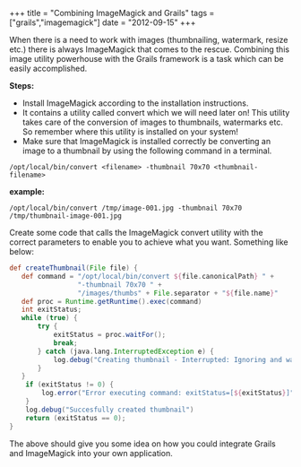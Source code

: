 +++
title = "Combining ImageMagick and Grails"
tags = ["grails","imagemagick"]
date = "2012-09-15"
+++

When there is a need to work with images (thumbnailing, watermark, resize etc.) there is always ImageMagick that comes to the rescue. Combining this image utility powerhouse with the Grails framework is a task which can be easily accomplished.

**Steps:**

* Install ImageMagick according to the installation instructions.
* It contains a utility called convert which we will need later on! This utility takes care of the conversion of images to thumbnails, watermarks etc. So remember where this utility is installed on your system!
* Make sure that ImageMagick is installed correctly be converting an image to a thumbnail by using the following command in a terminal.

```console
/opt/local/bin/convert <filename> -thumbnail 70x70 <thumbnail-filename>
```

**example:**
```console
/opt/local/bin/convert /tmp/image-001.jpg -thumbnail 70x70 /tmp/thumbnail-image-001.jpg
```
Create some code that calls the ImageMagick convert utility with the correct parameters to enable you to achieve what you want. Something like below:

```groovy
def createThumbnail(File file) {
   def command = "/opt/local/bin/convert ${file.canonicalPath} " +
                 "-thumbnail 70x70 " +
                 "/images/thumbs" + File.separator + "${file.name}"
   def proc = Runtime.getRuntime().exec(command)
   int exitStatus;
   while (true) {
       try {
           exitStatus = proc.waitFor();
           break;
       } catch (java.lang.InterruptedException e) {
           log.debug("Creating thumbnail - Interrupted: Ignoring and waiting")
       }
   }
    if (exitStatus != 0) {
        log.error("Error executing command: exitStatus=[${exitStatus}]")
    }
    log.debug("Succesfully created thumbnail")
    return (exitStatus == 0);
}
```

The above should give you some idea on how you could integrate Grails and ImageMagick into your own application.
